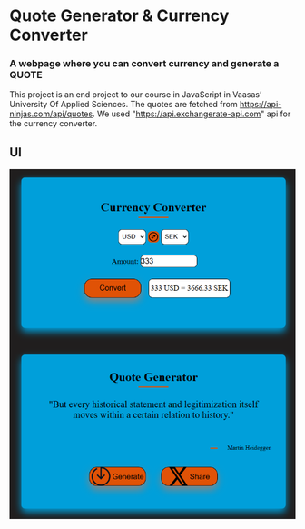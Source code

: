 # Quote Generator & Currency Converter

### A webpage where you can convert currency and generate a QUOTE

This project is an end project to our course in JavaScript in Vaasas’ University Of Applied Sciences. The quotes are fetched from https://api-ninjas.com/api/quotes.
We used "https://api.exchangerate-api.com" api for the currency converter.

## UI
![UI](UI.png)
